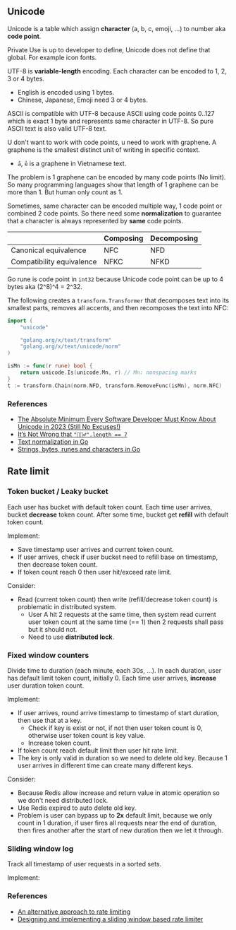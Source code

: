 ## Unicode

Unicode is a table which assign **character** (a, b, c, emoji, ...) to number
aka **code point**.

Private Use is up to developer to define, Unicode does not define that global.
For example icon fonts.

UTF-8 is **variable-length** encoding. Each character can be encoded to 1, 2, 3
or 4 bytes.

- English is encoded using 1 bytes.
- Chinese, Japanese, Emoji need 3 or 4 bytes.

ASCII is compatible with UTF-8 because ASCII using code points 0..127 which is
exact 1 byte and represents same character in UTF-8. So pure ASCII text is also
valid UTF-8 text.

U don't want to work with code points, u need to work with graphene. A graphene
is the smallest distinct unit of writing in specific context.

- `ả`, `ẻ` is a graphene in Vietnamese text.

The problem is 1 graphene can be encoded by many code points (No limit). So many
programming languages show that length of 1 graphene can be more than 1. But
human only count as 1.

Sometimes, same character can be encoded multiple way, 1 code point or combined
2 code points. So there need some **normalization** to guarantee that a
character is always represented by **same** code points.

|                           | Composing | Decomposing |
| ------------------------- | --------- | ----------- |
| Canonical equivalence     | NFC       | NFD         |
| Compatibility equivalence | NFKC      | NFKD        |

Go rune is code point in `int32` because Unicode code point can be up to 4 bytes
aka (2^8)^4 = 2^32.

The following creates a `transform.Transformer` that decomposes text into its
smallest parts, removes all accents, and then recomposes the text into NFC:

```go
import (
    "unicode"

    "golang.org/x/text/transform"
    "golang.org/x/text/unicode/norm"
)

isMn := func(r rune) bool {
    return unicode.Is(unicode.Mn, r) // Mn: nonspacing marks
}
t := transform.Chain(norm.NFD, transform.RemoveFunc(isMn), norm.NFC)
```

### References

- [The Absolute Minimum Every Software Developer Must Know About Unicode in 2023 (Still No Excuses!)](https://tonsky.me/blog/unicode/)
- [It’s Not Wrong that `"🤦🏼‍♂️".length == 7`](https://hsivonen.fi/string-length/)
- [Text normalization in Go](https://go.dev/blog/normalization)
- [Strings, bytes, runes and characters in Go](https://go.dev/blog/strings)

## Rate limit

### Token bucket / Leaky bucket

Each user has bucket with default token count. Each time user arrives, bucket
**decrease** token count. After some time, bucket get **refill** with default
token count.

Implement:

- Save timestamp user arrives and current token count.
- If user arrives, check if user bucket need to refill base on timestamp, then
  decrease token count.
- If token count reach 0 then user hit/exceed rate limit.

Consider:

- Read (current token count) then write (refill/decrease token count) is
  problematic in distributed system.
  - User A hit 2 requests at the same time, then system read current user token
    count at the same time (== 1) then 2 requests shall pass but it should not.
  - Need to use **distributed lock**.

### Fixed window counters

Divide time to duration (each minute, each 30s, ...). In each duration, user has
default limit token count, initially 0. Each time user arrives, **increase**
user duration token count.

Implement:

- If user arrives, round arrive timestamp to timestamp of start duration, then
  use that at a key.
  - Check if key is exist or not, if not then user token count is 0, otherwise
    user token count is key value.
  - Increase token count.
- If token count reach default limit then user hit rate limit.
- The key is only valid in duration so we need to delete old key. Because 1 user
  arrives in different time can create many different keys.

Consider:

- Because Redis allow increase and return value in atomic operation so we don't
  need distributed lock.
- Use Redis expired to auto delete old key.
- Problem is user can bypass up to **2x** default limit, because we only count
  in 1 duration, if user fires all requests near the end of duration, then fires
  another after the start of new duration then we let it through.

### Sliding window log

Track all timestamp of user requests in a sorted sets.

Implement:

### References

- [An alternative approach to rate limiting](https://www.figma.com/blog/an-alternative-approach-to-rate-limiting/)
- [Designing and implementing a sliding window based rate limiter](https://arpitbhayani.me/blogs/sliding-window-ratelimiter)
